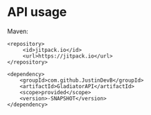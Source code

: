 # API usage

Maven:


> <repositories>
 	<repository>
		 <id>jitpack.io</id>
		 <url>https://jitpack.io</url>
 	</repository>
 </repositories>


 

	<dependency>
		<groupId>com.github.JustinDevB</groupId>
		<artifactId>GladiatorAPI</artifactId>
		<scope>provided</scope>
		<version>-SNAPSHOT</version>
	</dependency>

